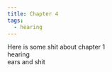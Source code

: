 ```yaml
---
title: Chapter 4
tags:
  - hearing
---
```


Here is some shit about chapter 1  
hearing  
ears and shit  